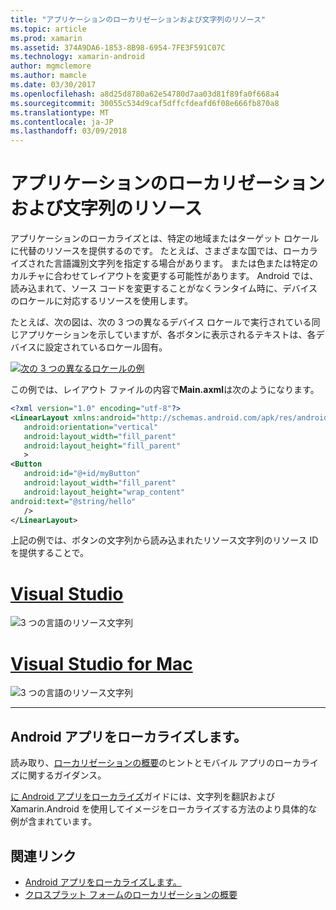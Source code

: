```yaml
---
title: "アプリケーションのローカリゼーションおよび文字列のリソース"
ms.topic: article
ms.prod: xamarin
ms.assetid: 374A9DA6-1853-8B98-6954-7FE3F591C07C
ms.technology: xamarin-android
author: mgmclemore
ms.author: mamcle
ms.date: 03/30/2017
ms.openlocfilehash: a8d25d8780a62e54780d7aa03d81f89fa0f668a4
ms.sourcegitcommit: 30055c534d9caf5dffcfdeafd6f08e666fb870a8
ms.translationtype: MT
ms.contentlocale: ja-JP
ms.lasthandoff: 03/09/2018
---
```

# <a name="application-localization-and-string-resources"></a>アプリケーションのローカリゼーションおよび文字列のリソース

アプリケーションのローカライズとは、特定の地域またはターゲット ロケールに代替のリソースを提供するのです。 たとえば、さまざまな国では、ローカライズされた言語識別文字列を指定する場合があります。 または色または特定のカルチャに合わせてレイアウトを変更する可能性があります。 Android では、読み込まれて、ソース コードを変更することがなくランタイム時に、デバイスのロケールに対応するリソースを使用します。

たとえば、次の図は、次の 3 つの異なるデバイス ロケールで実行されている同じアプリケーションを示していますが、各ボタンに表示されるテキストは、各デバイスに設定されているロケール固有。

[![次の 3 つの異なるロケールの例](application-localization-images/01-click-me-sml.png)](application-localization-images/01-click-me.png#lightbox)

この例では、レイアウト ファイルの内容で**Main.axml**は次のようになります。

```xml
<?xml version="1.0" encoding="utf-8"?>
<LinearLayout xmlns:android="http://schemas.android.com/apk/res/android"
   android:orientation="vertical"
   android:layout_width="fill_parent"
   android:layout_height="fill_parent"
   >
<Button  
   android:id="@+id/myButton"
   android:layout_width="fill_parent"
   android:layout_height="wrap_content"
android:text="@string/hello"
   />
</LinearLayout>
```

上記の例では、ボタンの文字列から読み込まれたリソース文字列のリソース ID を提供することで。

# <a name="visual-studiotabvswin"></a>[Visual Studio](#tab/vswin)

![3 つの言語のリソース文字列](application-localization-images/02-resource-strings-vs.png)
 
# <a name="visual-studio-for-mactabvsmac"></a>[Visual Studio for Mac](#tab/vsmac)

![3 つの言語のリソース文字列](application-localization-images/02-resource-strings-xs.png)
 
-----
 
## <a name="localizing-android-apps"></a>Android アプリをローカライズします。

読み取り、[ローカリゼーションの概要](~/cross-platform/app-fundamentals/localization.md)のヒントとモバイル アプリのローカライズに関するガイダンス。

[に Android アプリをローカライズ](~/android/app-fundamentals/localization.md)ガイドには、文字列を翻訳および Xamarin.Android を使用してイメージをローカライズする方法のより具体的な例が含まれています。



## <a name="related-links"></a>関連リンク

- [Android アプリをローカライズします。](~/android/app-fundamentals/localization.md)
- [クロスプラット フォームのローカリゼーションの概要](~/cross-platform/app-fundamentals/localization.md)
